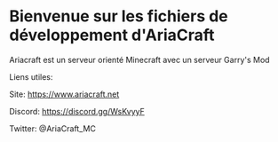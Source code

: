 # Bienvenue sur les fichiers de développement d'AriaCraft

Ariacraft est un serveur orienté Minecraft avec un serveur Garry's Mod

Liens utiles:

Site:  https://www.ariacraft.net

Discord: https://discord.gg/WsKvyyF

Twitter: @AriaCraft_MC
